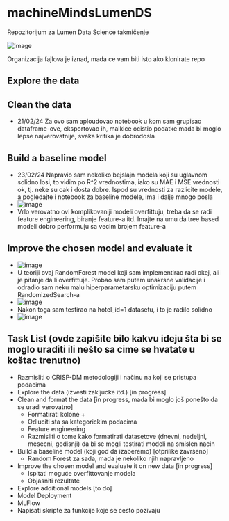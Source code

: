 # machineMindsLumenDS
Repozitorijum za Lumen Data Science takmičenje

![image](https://github.com/pipstur/machineMindsLumenDS/assets/95634547/cc7e26e9-1822-4c30-a28f-98e5fe4db92d)

Organizacija fajlova je iznad, mada ce vam biti isto ako klonirate repo

## Explore the data 
## Clean the data 
- 21/02/24 Za ovo sam aploudovao notebook u kom sam grupisao dataframe-ove, eksportovao ih, malkice ocistio podatke mada bi moglo lepse najverovatnije, svaka kritika je dobrodosla
## Build a baseline model
- 23/02/24 Napravio sam nekoliko bejslajn modela koji su uglavnom solidno losi, to vidim po R^2 vrednostima, iako su MAE i MSE vrednosti ok, tj. neke su cak i dosta dobre. Ispod su vrednosti za razlicite modele, a pogledajte i notebook za baseline modele, ima i dalje mnogo posla
- ![image](https://github.com/pipstur/machineMindsLumenDS/assets/95634547/3d1fe3a5-485d-432f-85da-0e46be8abc6e)
- Vrlo verovatno ovi komplikovaniji modeli overfittuju, treba da se radi feature engineering, biranje feature-a itd. Imajte na umu da tree based modeli dobro performuju sa vecim brojem feature-a 

## Improve the chosen model and evaluate it
- ![image](https://github.com/pipstur/machineMindsLumenDS/assets/95634547/ad2fdead-463c-4c9a-948d-9ada52f00f9e)
- U teoriji ovaj RandomForest model koji sam implementirao radi okej, ali je pitanje da li overfittuje. Probao sam putem unakrsne validacije i odradio sam neku malu hiperparametarsku optimizaciju putem RandomizedSearch-a
- ![image](https://github.com/pipstur/machineMindsLumenDS/assets/95634547/67e0b836-8c40-47f2-b863-82f797dc6ad8)
- Nakon toga sam testirao na hotel_id=1 datasetu, i to je radilo solidno
- ![image](https://github.com/pipstur/machineMindsLumenDS/assets/95634547/04917d02-3a0c-4780-a92e-cebe03a0fdee)

## Task List (ovde zapišite bilo kakvu ideju šta bi se moglo uraditi ili nešto sa cime se hvatate u koštac trenutno)
- Razmisliti o CRISP-DM metodologiji i načinu na koji se pristupa podacima
- Explore the data (izvesti zakljucke itd.) [in progress]
- Clean and format the data [in progress, mada bi moglo još ponešto da se uradi verovatno]
  - Formatirati kolone +
  - Odluciti sta sa kategorickim podacima 
  - Feature engineering
  - Razmisliti o tome kako formatirati datasetove (dnevni, nedeljni, mesecni, godisnji) da bi se mogli testirati modeli na smislen nacin
- Build a baseline model (koji god da izaberemo) [otprilike završeno]
  - Random Forest za sada, mada je nekoliko njih napravljeno
- Improve the chosen model and evaluate it on new data [in progress]
  - Ispitati moguće overfittovanje modela
  - Objasniti rezultate
- Explore additional models [to do]
- Model Deployment
- MLFlow
- Napisati skripte za funkcije koje se cesto pozivaju

